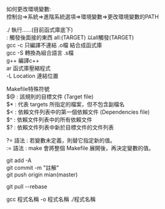 如何更改環境變數:  
控制台=>系統=>進階系統選項=>環境變數=>更改環境變數的PATH  

./        執行……(目前函式庫底下)  
:         觸發後面接的東西 all:(TARGET) 以all觸發(TARGET)  
gcc  -c   只編譯不連結 .o檔 結合成函式庫  
gcc  -S   轉換為組合語言 .s檔  
g++      編譯c++  
ar       函式庫壓縮程式  
-L       Location 連結位置  

Makefile特殊符號  
$@ : 該規則的目標文件 (Target file)  
$* : 代表 targets 所指定的檔案，但不包含副檔名  
$< : 依賴文件列表中的第一個依賴文件 (Dependencies file)  
$^ : 依賴文件列表中的所有依賴文件  
$? : 依賴文件列表中新於目標文件的文件列表  

?= 語法 : 若變數未定義，則替它指定新的值。  
:= 語法 : make 會將整個 Makefile 展開後，再決定變數的值。  

git add -A  
git commit -m "註解"  
git push origin mian(master)  

git pull --rebase 

gcc 程式名稱 -o 程式名稱
./程式名稱